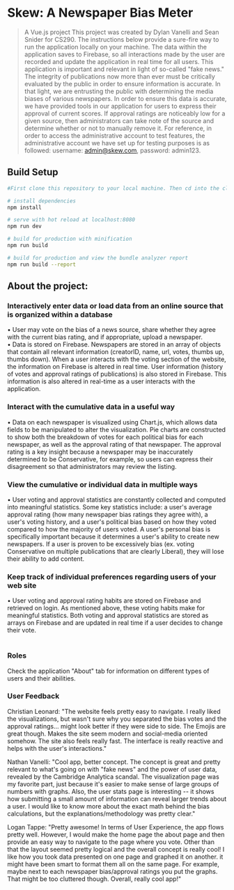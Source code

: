 # Skew: A Newspaper Bias Meter

> A Vue.js project
> This project was created by Dylan Vanelli and Sean Snider for CS290.
> The instructions below provide a sure-fire way to run the application locally on your machine. The data within the application saves to Firebase, so all interactions made by the user are recorded and update the application in real time for all users.
> This application is important and relevant in light of so-called "fake news." The integrity of publications now more than ever must be critically evaluated by the public in order to ensure information is accurate. In that light, we are entrusting the public with determining the media biases of various newspapers.
> In order to ensure this data is accurate, we have provided tools in our application for users to express their approval of current scores. If approval ratings are noticeably low for a given source, then administrators can take note of the source and determine whether or not to manually remove it.
> For reference, in order to access the administrative account to test features, the administrative account we have set up for testing purposes is as followed: username: admin@skew.com, password: admin123.

## Build Setup

``` bash
#First clone this repository to your local machine. Then cd into the clone's directory and do the following:

# install dependencies
npm install

# serve with hot reload at localhost:8080
npm run dev

# build for production with minification
npm run build

# build for production and view the bundle analyzer report
npm run build --report
```

## About the project:

### Interactively enter data or load data from an online source that is organized within a database
• User may vote on the bias of a news source, share whether they agree with the current bias rating, and if appropriate, upload a newspaper.<br>
• Data is stored on Firebase. Newspapers are stored in an array of objects that contain all relevant information (creatorID, name, url, votes, thumbs up, thumbs down). When a user interacts with the voting section of the website, the information on Firebase is altered in real time. User information (history of votes and approval ratings of publications) is also stored in Firebase. This information is also altered in real-time as a user interacts with the application.<br>
### Interact with the cumulative data in a useful way
• Data on each newspaper is visualized using Chart.js, which allows data fields to be manipulated to alter the visualization. Pie charts are constructed to show both the breakdown of votes for each political bias for each newspaper, as well as the approval rating of that newspaper. The approval rating is a key insight because a newspaper may be inaccurately determined to be Conservative, for example, so users can express their disagreement so that administrators may review the listing.<br>
### View the cumulative or individual data in multiple ways
• User voting and approval statistics are constantly collected and computed into meaningful statistics. Some key statistics include: a user's average approval rating (how many newspaper bias ratings they agree with), a user's voting history, and a user's political bias based on how they voted compared to how the majority of users voted. A user's personal bias is specifically important because it determines a user's ability to create new newspapers. If a user is proven to be excessively bias (ex. voting Conservative on multiple publications that are clearly Liberal), they will lose their ability to add content.<br>
### Keep track of individual preferences regarding users of your web site
• User voting and approval rating habits are stored on Firebase and retrieved on login. As mentioned above, these voting habits make for meaningful statistics. Both voting and approval statistics are stored as arrays on Firebase and are updated in real time if a user decides to change their vote.<br>
<br>

### Roles
Check the application "About" tab for information on different types of users and their abilities.

### User Feedback
Christian Leonard: "The website feels pretty easy to navigate. I really liked the visualizations, but wasn't sure why you separated the bias votes and the approval ratings... might look better if they were side to side. The Emojis are great though. Makes the site seem modern and social-media oriented somehow. The site also feels really fast. The interface is really reactive and helps with the user's interactions."

Nathan Vanelli: "Cool app, better concept. The concept is great and pretty relevant to what's going on with "fake news" and the power of user data, revealed by the Cambridge Analytica scandal. The visualization page was my favorite part, just because it's easier to make sense of large groups of numbers with graphs. Also, the user stats page is interesting -- it shows how submitting a small amount of information can reveal larger trends about a user. I would like to know more about the exact math behind the bias calculations, but the explanations/methodology was pretty clear."

Logan Tappe: "Pretty awesome! In terms of User Experience, the app flows pretty well. However, I would make the home page the about page and then provide an easy way to navigate to the page where you vote. Other than that the layout seemed pretty logical and the overall concept is really cool! I like how you took data presented on one page and graphed it on another. it might have been smart to format them all on the same page. For example, maybe next to each newspaper bias/approval ratings you put the graphs. That might be too cluttered though. Overall, really cool app!"

